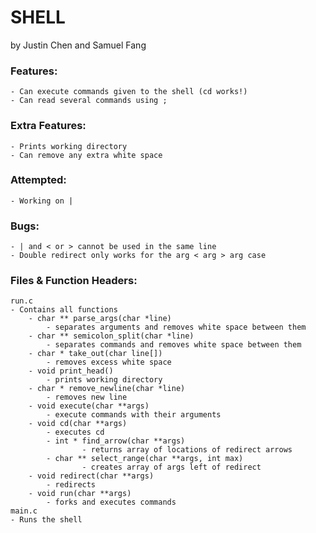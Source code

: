 # SHELL
by Justin Chen and Samuel Fang

### Features:
	- Can execute commands given to the shell (cd works!)
	- Can read several commands using ;

### Extra Features:
	- Prints working directory
	- Can remove any extra white space

### Attempted:
	- Working on |

### Bugs:
	- | and < or > cannot be used in the same line
	- Double redirect only works for the arg < arg > arg case
	
### Files & Function Headers:
	run.c
  	- Contains all functions
		- char ** parse_args(char *line)
			- separates arguments and removes white space between them
		- char ** semicolon_split(char *line)
			- separates commands and removes white space between them
		- char * take_out(char line[])
			- removes excess white space
		- void print_head()
			- prints working directory
		- char * remove_newline(char *line)
			- removes new line
		- void execute(char **args)
			- execute commands with their arguments
		- void cd(char **args)
			- executes cd
        	- int * find_arrow(char **args)
            		- returns array of locations of redirect arrows
        	- char ** select_range(char **args, int max)
            		- creates array of args left of redirect
		- void redirect(char **args)
			- redirects
		- void run(char **args)
  			- forks and executes commands
	main.c
  	- Runs the shell
